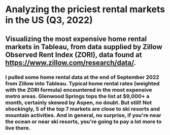 # Analyzing the priciest rental markets in the US (Q3, 2022)

## Visualizing the most expensive home rental markets in Tableau, from data supplied by Zillow Observed Rent Index (ZORI), data found at https://www.zillow.com/research/data/.

### I pulled some home rental data at the end of September 2022 from Zillow into Tableau. Typical home rental rates (weighted with the ZORI formula) encountered in the most expensive metro areas. Glenwood Springs tops the list at $9,000+ a month, certainly skewed by Aspen, no doubt. But still! Not shockingly, 5 of the top 7 markets are close to ski resorts and mountain activities. And in general, no surprise, if you're near the ocean or near ski resorts, you're going to pay a lot more to live there.
